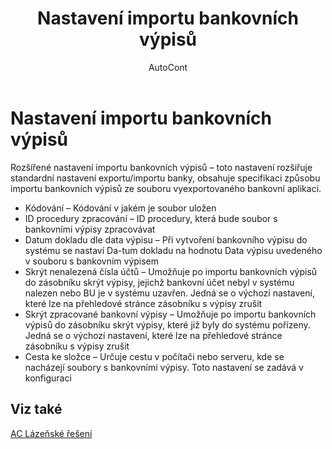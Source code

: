 ﻿---
    title: "Nastavení importu bankovních výpisů"
    author: AutoCont
    ms.date: 04/30/2018
    ms.topic: article
    ms.prod: dynamics-nav-2017
    ms.contentlocale: cs-cz
    ms.lasthandoff: 04/30/2018
---

# Nastavení importu bankovních výpisů
Rozšířené nastavení importu bankovních výpisů – toto nastavení rozšiřuje standardní nastavení exportu/importu banky, obsahuje specifikaci způsobu importu bankovních výpisů ze souboru vyexportovaného bankovní aplikací. 

-	Kódování – Kódování v jakém je soubor uložen
-	ID procedury zpracování – ID procedury, která bude soubor s bankovními výpisy zpracovávat
-	Datum dokladu dle data výpisu – Při vytvoření bankovního výpisu do systému se nastaví Da-tum dokladu na hodnotu Data výpisu uvedeného v souboru s bankovním výpisem
-	Skrýt nenalezená čísla účtů – Umožňuje po importu bankovních výpisů do zásobníku skrýt výpisy, jejichž bankovní účet nebyl v systému nalezen nebo BU je v systému uzavřen. Jedná se o výchozí nastavení, které lze na přehledové stránce zásobníku s výpisy zrušit
-	Skrýt zpracované bankovní výpisy – Umožňuje po importu bankovních výpisů do zásobníku skrýt výpisy, které již byly do systému pořízeny. Jedná se o výchozí nastavení, které lze na přehledové stránce zásobníku s výpisy zrušit
-	Cesta ke složce – Určuje cestu v počítači nebo serveru, kde se nacházejí soubory s bankovními výpisy. Toto nastavení se zadává v konfiguraci 

## <a name="see-also"></a>Viz také
[AC Lázeňské řešení](ac-spa-solution.md)